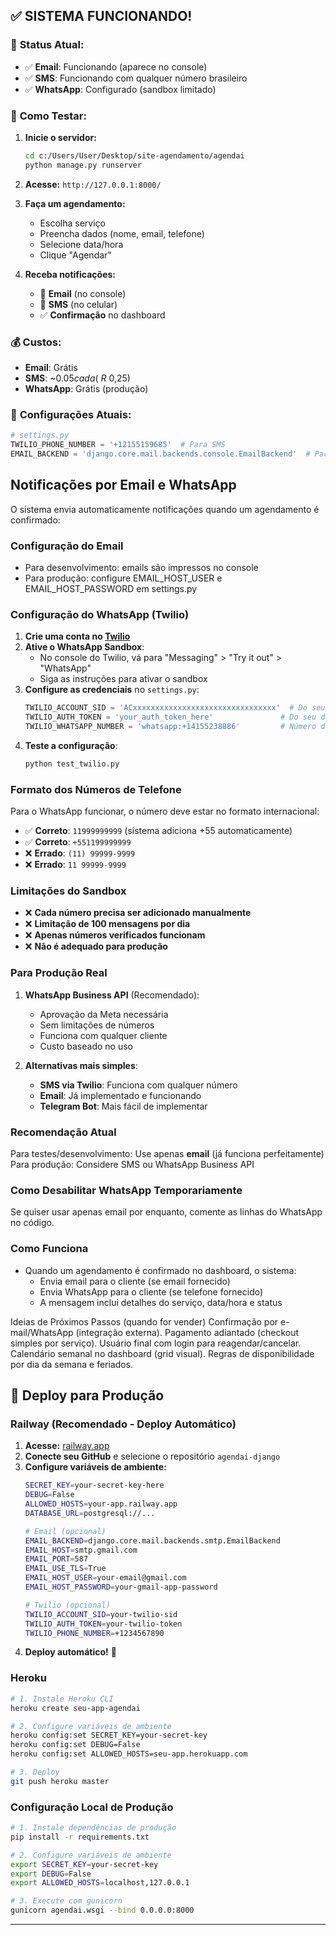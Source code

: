 ## ✅ **SISTEMA FUNCIONANDO!**

### 🎉 **Status Atual:**
- ✅ **Email**: Funcionando (aparece no console)
- ✅ **SMS**: Funcionando com qualquer número brasileiro
- ✅ **WhatsApp**: Configurado (sandbox limitado)

### 📱 **Como Testar:**

1. **Inicie o servidor:**
   ```bash
   cd c:/Users/User/Desktop/site-agendamento/agendai
   python manage.py runserver
   ```

2. **Acesse:** `http://127.0.0.1:8000/`

3. **Faça um agendamento:**
   - Escolha serviço
   - Preencha dados (nome, email, telefone)
   - Selecione data/hora
   - Clique "Agendar"

4. **Receba notificações:**
   - 📧 **Email** (no console)
   - 📱 **SMS** (no celular)
   - ✅ **Confirmação** no dashboard

### 💰 **Custos:**
- **Email**: Grátis
- **SMS**: ~$0.05 cada (~R$ 0,25)
- **WhatsApp**: Grátis (produção)

### 🔧 **Configurações Atuais:**
```python
# settings.py
TWILIO_PHONE_NUMBER = '+12155159685'  # Para SMS
EMAIL_BACKEND = 'django.core.mail.backends.console.EmailBackend'  # Para desenvolvimento
```

## Notificações por Email e WhatsApp

O sistema envia automaticamente notificações quando um agendamento é confirmado:

### Configuração do Email
- Para desenvolvimento: emails são impressos no console
- Para produção: configure EMAIL_HOST_USER e EMAIL_HOST_PASSWORD em settings.py

### Configuração do WhatsApp (Twilio)
1. **Crie uma conta no [Twilio](https://www.twilio.com/)**
2. **Ative o WhatsApp Sandbox**:
   - No console do Twilio, vá para "Messaging" > "Try it out" > "WhatsApp"
   - Siga as instruções para ativar o sandbox
3. **Configure as credenciais** no `settings.py`:
   ```python
   TWILIO_ACCOUNT_SID = 'ACxxxxxxxxxxxxxxxxxxxxxxxxxxxxxxxx'  # Do seu dashboard
   TWILIO_AUTH_TOKEN = 'your_auth_token_here'               # Do seu dashboard
   TWILIO_WHATSAPP_NUMBER = 'whatsapp:+14155238886'         # Número do sandbox
   ```
4. **Teste a configuração**:
   ```bash
   python test_twilio.py
   ```

### Formato dos Números de Telefone
Para o WhatsApp funcionar, o número deve estar no formato internacional:
- ✅ **Correto**: `11999999999` (sistema adiciona +55 automaticamente)
- ✅ **Correto**: `+551199999999`
- ❌ **Errado**: `(11) 99999-9999`
- ❌ **Errado**: `11 99999-9999`

### Limitações do Sandbox
- ❌ **Cada número precisa ser adicionado manualmente**
- ❌ **Limitação de 100 mensagens por dia**
- ❌ **Apenas números verificados funcionam**
- ❌ **Não é adequado para produção**

### Para Produção Real
1. **WhatsApp Business API** (Recomendado):
   - Aprovação da Meta necessária
   - Sem limitações de números
   - Funciona com qualquer cliente
   - Custo baseado no uso

2. **Alternativas mais simples**:
   - **SMS via Twilio**: Funciona com qualquer número
   - **Email**: Já implementado e funcionando
   - **Telegram Bot**: Mais fácil de implementar

### Recomendação Atual
Para testes/desenvolvimento: Use apenas **email** (já funciona perfeitamente)
Para produção: Considere SMS ou WhatsApp Business API

### Como Desabilitar WhatsApp Temporariamente
Se quiser usar apenas email por enquanto, comente as linhas do WhatsApp no código.

### Como Funciona
- Quando um agendamento é confirmado no dashboard, o sistema:
  - Envia email para o cliente (se email fornecido)
  - Envia WhatsApp para o cliente (se telefone fornecido)
  - A mensagem inclui detalhes do serviço, data/hora e status

Ideias de Próximos Passos (quando for vender)
Confirmação por e-mail/WhatsApp (integração externa).
Pagamento adiantado (checkout simples por serviço).
Usuário final com login para reagendar/cancelar.
Calendário semanal no dashboard (grid visual).
Regras de disponibilidade por dia da semana e feriados.

## 🚀 Deploy para Produção

### Railway (Recomendado - Deploy Automático)
1. **Acesse:** [railway.app](https://railway.app)
2. **Conecte seu GitHub** e selecione o repositório `agendai-django`
3. **Configure variáveis de ambiente:**
   ```bash
   SECRET_KEY=your-secret-key-here
   DEBUG=False
   ALLOWED_HOSTS=your-app.railway.app
   DATABASE_URL=postgresql://...
   
   # Email (opcional)
   EMAIL_BACKEND=django.core.mail.backends.smtp.EmailBackend
   EMAIL_HOST=smtp.gmail.com
   EMAIL_PORT=587
   EMAIL_USE_TLS=True
   EMAIL_HOST_USER=your-email@gmail.com
   EMAIL_HOST_PASSWORD=your-gmail-app-password
   
   # Twilio (opcional)
   TWILIO_ACCOUNT_SID=your-twilio-sid
   TWILIO_AUTH_TOKEN=your-twilio-token
   TWILIO_PHONE_NUMBER=+1234567890
   ```
4. **Deploy automático!** 🚀

### Heroku
```bash
# 1. Instale Heroku CLI
heroku create seu-app-agendai

# 2. Configure variáveis de ambiente
heroku config:set SECRET_KEY=your-secret-key
heroku config:set DEBUG=False
heroku config:set ALLOWED_HOSTS=seu-app.herokuapp.com

# 3. Deploy
git push heroku master
```

### Configuração Local de Produção
```bash
# 1. Instale dependências de produção
pip install -r requirements.txt

# 2. Configure variáveis de ambiente
export SECRET_KEY=your-secret-key
export DEBUG=False
export ALLOWED_HOSTS=localhost,127.0.0.1

# 3. Execute com gunicorn
gunicorn agendai.wsgi --bind 0.0.0.0:8000
```

---
